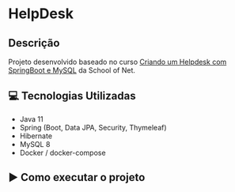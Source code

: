 # HelpDesk

## Descrição
Projeto desenvolvido baseado no curso [Criando um Helpdesk com SpringBoot e MySQL](https://www.schoolofnet.com/projeto-pratico/java/springboot/criando-um-helpdesk-com-springboot-mysql/) da School of Net.

## 💻 Tecnologias Utilizadas
- Java 11
- Spring (Boot, Data JPA, Security, Thymeleaf)
- Hibernate
- MySQL 8
- Docker / docker-compose

## ▶️ Como executar o projeto
